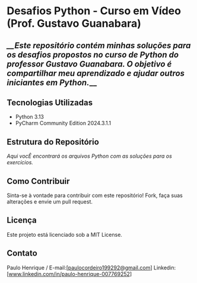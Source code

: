  # Desafios Python - Curso em Vídeo (Prof. Gustavo Guanabara)

*__Este repositório contém minhas soluções para os desafios propostos no curso de Python do professor Gustavo Guanabara. O objetivo é compartilhar meu aprendizado e ajudar outros iniciantes em Python.*__
---

## Tecnologias Utilizadas

* Python 3.13
* PyCharm Community Edition 2024.3.1.1

## Estrutura do Repositório
*Aqui vocÊ encontrará os arquivos Python com as soluções para os exercícios.*

## Como Contribuir
Sinta-se à vontade para contribuir com este repositório! Fork, faça suas alterações e envie um pull request.

## Licença
Este projeto está licenciado sob a MIT License.

## Contato
Paulo Henrique / 
E-mail:[paulocordeiro199292@gmail.com] Linkedin: [www.linkedin.com/in/paulo-henrique-007769252]
